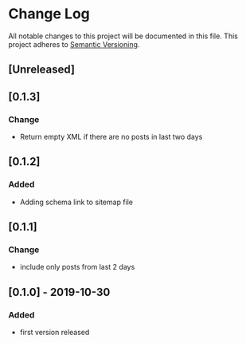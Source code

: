 # Change Log
All notable changes to this project will be documented in this file.
This project adheres to [Semantic Versioning](http://semver.org/).

## [Unreleased]

## [0.1.3]
### Change
- Return empty XML if there are no posts in last two days

## [0.1.2]
### Added
- Adding schema link to sitemap file

## [0.1.1]
### Change
- include only posts from last 2 days

## [0.1.0] - 2019-10-30
### Added
- first version released
